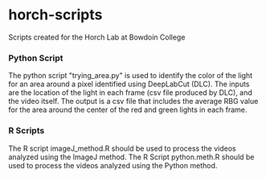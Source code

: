 # horch-scripts
Scripts created for the Horch Lab at Bowdoin College

### Python Script
The python script "trying_area.py" is used to identify the color of the light for an area around a pixel identified using DeepLabCut (DLC). The inputs are the location of the light in each frame (csv file produced by DLC), and the video itself. The output is a csv file that includes the average RBG value for the area around the center of the red and green lights in each frame.

### R Scripts
The R script imageJ_method.R should be used to process the videos analyzed using the ImageJ method.
The R Script python.meth.R should be used to process the videos analyzed using the Python method.
